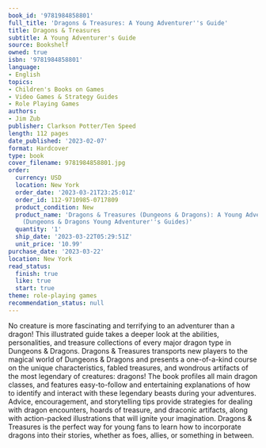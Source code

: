 ```yaml
---
book_id: '9781984858801'
full_title: 'Dragons & Treasures: A Young Adventurer''s Guide'
title: Dragons & Treasures
subtitle: A Young Adventurer's Guide
source: Bookshelf
owned: true
isbn: '9781984858801'
language:
- English
topics:
- Children's Books on Games
- Video Games & Strategy Guides
- Role Playing Games
authors:
- Jim Zub
publisher: Clarkson Potter/Ten Speed
length: 112 pages
date_published: '2023-02-07'
format: Hardcover
type: book
cover_filename: 9781984858801.jpg
order:
  currency: USD
  location: New York
  order_date: '2023-03-21T23:25:01Z'
  order_id: 112-9710985-0717809
  product_condition: New
  product_name: 'Dragons & Treasures (Dungeons & Dragons): A Young Adventurer''s Guide
    (Dungeons & Dragons Young Adventurer''s Guides)'
  quantity: '1'
  ship_date: '2023-03-22T05:29:51Z'
  unit_price: '10.99'
purchase_date: '2023-03-22'
location: New York
read_status:
  finish: true
  like: true
  start: true
theme: role-playing games
recommendation_status: null
---
```

No creature is more fascinating and terrifying to an adventurer than a dragon! This illustrated guide takes a deeper look at the abilities, personalities, and treasure collections of every major dragon type in Dungeons & Dragons.
Dragons & Treasures transports new players to the magical world of Dungeons & Dragons and presents a one-of-a-kind course on the unique characteristics, fabled treasures, and wondrous artifacts of the most legendary of creatures: dragons! The book profiles all main dragon classes, and features easy-to-follow and entertaining explanations of how to identify and interact with these legendary beasts during your adventures. Advice, encouragement, and storytelling tips provide strategies for dealing with dragon encounters, hoards of treasure, and draconic artifacts, along with action-packed illustrations that will ignite your imagination.
Dragons & Treasures is the perfect way for young fans to learn how to incorporate dragons into their stories, whether as foes, allies, or something in between.

